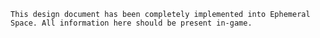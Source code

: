 ```admonish success
This design document has been completely implemented into Ephemeral Space. All information here should be present in-game.
```